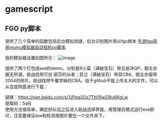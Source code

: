 # gamescript
## FGO py脚本
提供了几个简单的函数包括后台模拟按键，后台识别图片用以fgo刷本
[手游fgo网易mumu模拟器自动挂机py脚本](http://conceptclear.cn/mobilegame/2020/06/17/MobileGame-fgo-py.html)

我的模拟器设置如图所示：
![image](https://github.com/conceptclear/gamescript/raw/master/mumu_settings.bmp)

提供了两个打包成exe的demo，分别是R小莫（满破宝石）带豆爸冲QP，御主衣服无所谓，助战找带贝拉·丽莎的从者；狂兰（满破宝石）带双CBA，御主衣服带2004的碎片，助战找带午餐学妹的CBA。由于github不能上传太大的文件，可以从百度网盘进行下载：

链接：https://pan.baidu.com/s/1JPqg2Ox7Th05wZ9lu6KgLw                    
提取码：5q6j                           
使用方法很简单，确定好队伍之后进入助战选择界面，用管理员模式运行exe即可，注意要保证exe和检测用图片要在一个文件夹下。